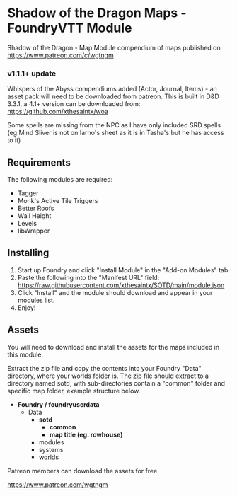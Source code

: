 # Shadow of the Dragon Maps - FoundryVTT Module
Shadow of the Dragon - Map Module compendium of maps published on https://www.patreon.com/c/wgtngm

### v1.1.1+ update
Whispers of the Abyss compendiums added (Actor, Journal, Items) - an asset pack will need to be downloaded from patreon.
This is built in D&D 3.3.1, a 4.1+ version can be downloaded from: https://github.com/xthesaintx/woa

Some spells are missing from the NPC as I have only included SRD spells (eg Mind Sliver is not on Iarno's sheet as it is in Tasha's but he has access to it)

## Requirements
The following modules are required:
* Tagger
* Monk's Active Tile Triggers
* Better Roofs
* Wall Height
* Levels
* libWrapper

## Installing
1. Start up Foundry and click "Install Module" in the "Add-on Modules" tab.
2. Paste the following into the "Manifest URL" field: https://raw.githubusercontent.com/xthesaintx/SOTD/main/module.json
3. Click "Install" and the module should download and appear in your modules list.
4. Enjoy!

## Assets
You will need to download and install the assets for the maps included in this module.

Extract the zip file and copy the contents into your Foundry "Data" directory, where your worlds folder is.
The zip file should extract to a directory named sotd, with sub-directories contain a "common" folder and specific map folder, example structure below.

* **Foundry / foundryuserdata**
    * Data
        * **sotd**
            * **common**
            * **map title (eg. rowhouse)**
        * modules
        * systems
        * worlds

Patreon members can download the assets for free.

https://www.patreon.com/wgtngm

